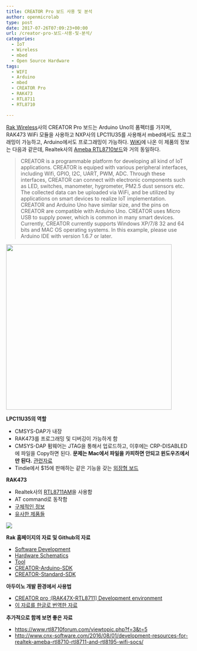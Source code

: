 ```yaml
---
title: CREATOR Pro 보드 사용 및 분석
author: openmicrolab
type: post
date: 2017-07-26T07:09:23+00:00
url: /creator-pro-보드-사용-및-분석/
categories:
  - IoT
  - Wireless
  - mbed
  - Open Source Hardware
tags:
  - WIFI
  - Arduino
  - mbed
  - CREATOR Pro
  - RAK473
  - RTL8711
  - RTL8710

---
```

<a href="http://www.rakwireless.com/en/" target="_blank" rel="noopener noreferrer">Rak Wireless</a>사의 CREATOR Pro 보드는 Arduino Uno의 폼펙터를 가지며, RAK473 WiFi 모듈을 사용하고 NXP사의 LPC11U35를 사용해서 mbed에서도 프로그래밍이 가능하고, Arduino에서도 프로그래밍이 가능하다. <a href="http://wiki.rakwireless.com/doku.php?id=wisnode_series:creator_pro" target="_blank" rel="noopener noreferrer">WiKi</a>에 나온 이 제품의 정보는 다음과 같은데, Realtek사의 <a href="https://www.amebaiot.com/en/" target="_blank" rel="noopener noreferrer">Ameba RTL8710보드</a>와 거의 동일하다.

> CREATOR is a programmable platform for developing all kind of IoT applications. CREATOR is equiped with various peripheral interfaces, including Wifi, GPIO, I2C, UART, PWM, ADC. Through these interfaces, CREATOR can connect with electronic components such as LED, switches, manometer, hygrometer, PM2.5 dust sensors etc.  
> The collected data can be uploaded via WiFi, and be utilized by applications on smart devices to realize IoT implementation.  
> CREATOR and Arduino Uno have similar size, and the pins on CREATOR are compatible with Arduino Uno. CREATOR uses Micro USB to supply power, which is common in many smart devices.  
> Currently, CREATOR currently supports Windows XP/7/8 32 and 64 bits and MAC OS operating systems. In this example, please use Arduino IDE with version 1.6.7 or later.

<img class="mediacenter aligncenter" src="http://wiki.rakwireless.com/lib/exe/fetch.php?w=450&tok=46124d&media=creator_pro1.png" alt="" width="450" /> 

**LPC11U35의 역할**

  * CMSYS-DAP가 내장
  * RAK473를 프로그래밍 및 디버깅이 가능하게 함
  * CMSYS-DAP 펌웨어는 JTAG을 통해서 업로드하고, 이후에는 CRP-DISABLED에 파일을 Copy하면 된다. **문제는 Mac에서 파일을 카피하면 안되고 윈도우즈에서만 된다.** <a href="https://www.amebaiot.com/en/change-dap-firmware/" target="_blank" rel="noopener noreferrer">관련자료</a>
  * Tindie에서 $15에 판매하는 같은 기능을 갖는 <a href="https://www.tindie.com/products/microwavemont/ameba-rtl8710-programmer-for-arduino-ide/" target="_blank" rel="noopener noreferrer">외장형 보드</a>

**RAK473**

  * Realtek사의 <a href="http://www.realtek.com/products/productsView.aspx?Langid=1&PNid=33&PFid=45&Level=4&Conn=3&ProdID=363" target="_blank" rel="noopener noreferrer">RTL8711AM</a>을 사용함
  * AT command로 동작함
  * <a href="http://wiki.rakwireless.com/doku.php?id=iot-product:rak473" target="_blank" rel="noopener noreferrer">구체적인 정보</a>
  * <a href="https://ko.aliexpress.com/wholesale?catId=0&initiative_id=SB_20170725030857&SearchText=rtl8710" target="_blank" rel="noopener noreferrer">유사한 제품들</a>

![][1] 

**Rak 홈페이지의 자료 및 Github의 자료**

  * <a href="http://www.rakwireless.com/en/download/Wis%20Creator%20Pro/Software%20Development" target="_blank" rel="noopener noreferrer">Software Development</a>
  * <a href="http://www.rakwireless.com/en/download/Wis%20Creator%20Pro/Hardware%20Design" target="_blank" rel="noopener noreferrer">Hardware Schematics</a>
  * <a href="http://www.rakwireless.com/en/download/Wis%20Creator%20Pro/Tools" target="_blank" rel="noopener noreferrer">Tool</a>
  * <a href="https://github.com/RAKWireless/CREATOR-Arduino-SDK" target="_blank" rel="noopener noreferrer">CREATOR-Arduino-SDK</a>
  * <a href="https://github.com/RAKWireless/CREATOR-Standard-SDK" target="_blank" rel="noopener noreferrer">CREATOR-Standard-SDK</a>

**아두이노 개발 환경에서 사용법**

  * <a href="http://docs.rakwireless.com/en/Wis%20Creator%20Pro/Software%20Development/CREATOR%20pro%20Development%20environment%20.pdf" target="_blank" rel="noopener noreferrer">CREATOR pro :[RAK47X-RTL8711] Development environment</a>
  * <a href="https://github.com/jbkim/CreatorPro/blob/master/CREATOR%20Development%20Environment%20for%20MAC_KOR.pdf" target="_blank" rel="noopener noreferrer">이 자료를 한글로 번역한 자료</a>

**추가적으로 함께 보면 좋은 자료**

  * <a href="https://www.rtl8710forum.com/viewtopic.php?f=3&t=5" target="_blank" rel="noopener noreferrer">https://www.rtl8710forum.com/viewtopic.php?f=3&t=5</a>
  * <a href="http://www.cnx-software.com/2016/08/01/development-resources-for-realtek-ameba-rtl8710-rtl8711-and-rtl8195-wifi-socs/" target="_blank" rel="noopener noreferrer">http://www.cnx-software.com/2016/08/01/development-resources-for-realtek-ameba-rtl8710-rtl8711-and-rtl8195-wifi-socs/</a>

 [1]: http://www.cnx-software.com/wp-content/uploads/2016/08/Realtek_Ameba_Comparison_Table.png
